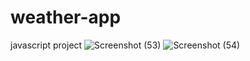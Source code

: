 # weather-app
 javascript project
![Screenshot (53)](https://github.com/SanskrutiDev/weather-app/assets/119875384/9b26e65c-3702-41f9-84c1-2e16bcb2d71a)
![Screenshot (54)](https://github.com/SanskrutiDev/weather-app/assets/119875384/cc2a2cf2-4e2b-4de4-ad7c-fe8e3449a077)
